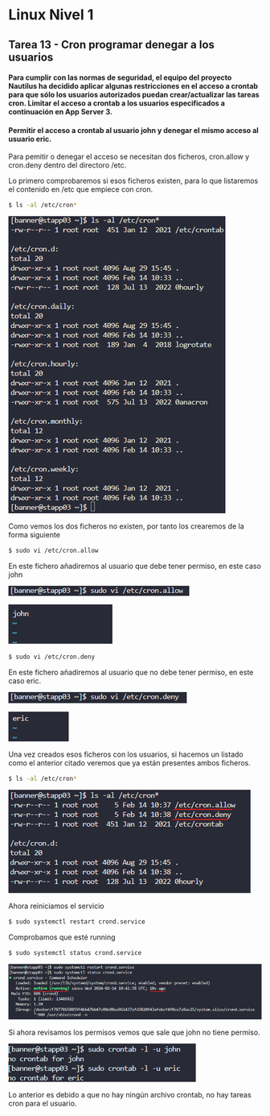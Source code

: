 # Linux Nivel 1

## Tarea 13 - Cron programar denegar a los usuarios

#### Para cumplir con las normas de seguridad, el equipo del proyecto Nautilus ha decidido aplicar algunas restricciones en el acceso a crontab para que sólo los usuarios autorizados puedan crear/actualizar las tareas cron. Limitar el acceso a crontab a los usuarios especificados a continuación en App Server 3.

#### Permitir el acceso a crontab al usuario john y denegar el mismo acceso al usuario eric.

Para pemitir o denegar el acceso se necesitan dos ficheros, cron.allow y cron.deny dentro del directoro /etc.

Lo primero comprobaremos si esos ficheros existen, para lo que listaremos el contenido en /etc que empiece con cron.

```bash
$ ls -al /etc/cron*
```

![comando ls](/img/LINUX/LinuxL01/Task13_01_ls.png)

Como vemos los dos ficheros no existen, por tanto los crearemos de la forma siguiente

```bash
$ sudo vi /etc/cron.allow
```

En este fichero añadiremos al usuario que debe tener permiso, en este caso john

![comando sudo vi](/img/LINUX/LinuxL01/Task13_02_sudo_vi.png)

![editor vi](/img/LINUX/LinuxL01/Task13_03_vi.png)

```bash
$ sudo vi /etc/cron.deny
```

En este fichero añadiremos al usuario que no debe tener permiso, en este caso eric.

![comando sudo vi](/img/LINUX/LinuxL01/Task13_04_sudo_vi.png)

![editor vi](/img/LINUX/LinuxL01/Task13_05_vi.png)

Una vez creados esos ficheros con los usuarios, si hacemos un listado como el anterior citado veremos que ya están presentes ambos ficheros.

```bash
$ ls -al /etc/cron*
```

![comando ls](/img/LINUX/LinuxL01/Task13_06_ls.png)

Ahora reiniciamos el servicio

```bash
$ sudo systemctl restart crond.service
```

Comprobamos que esté running

```bash
$ sudo systemctl status crond.service
```

![comando sudo systemctl](/img/LINUX/LinuxL01/Task13_07_sudo_systemctl.png)

Si ahora revisamos los permisos vemos que sale que john no tiene permiso.

![comando sudo crontab](/img/LINUX/LinuxL01/Task13_08_sudo_crontab.png)

Lo anterior es debido a que no hay ningún archivo crontab, no hay tareas cron para el usuario.
